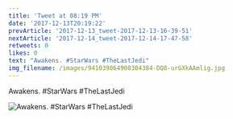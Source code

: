 ```yaml
---
title: 'Tweet at 08:19 PM'
date: '2017-12-13T20:19:22'
prevArticle: '2017-12-13_tweet-2017-12-13-16-39-51'
nextArticle: '2017-12-14_tweet-2017-12-14-17-47-58'
retweets: 0
likes: 0
text: "Awakens. #StarWars #TheLastJedi"
img_filename: /images/941039864908304384-DQ8-urGXkAAmlig.jpg
---
```

Awakens. #StarWars #TheLastJedi

![Awakens. #StarWars #TheLastJedi](/images/941039864908304384-DQ8-urGXkAAmlig.jpg "Awakens. #StarWars #TheLastJedi")
